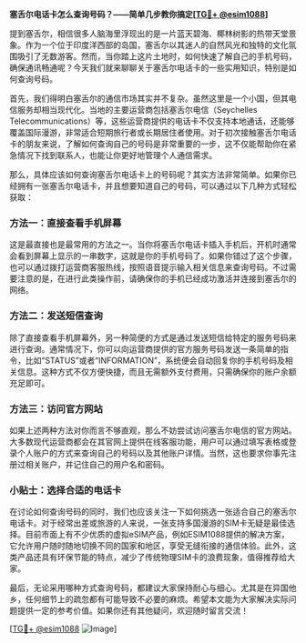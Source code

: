 **塞舌尔电话卡怎么查询号码？——简单几步教你搞定[[TG💪+ @esim1088](https://t.me/s/esim1088)]**

提到塞舌尔，相信很多人脑海里浮现出的是一片蓝天碧海、椰林树影的热带天堂景象。作为一个位于印度洋西部的岛国，塞舌尔以其迷人的自然风光和独特的文化氛围吸引了无数游客。然而，当你踏上这片土地时，如何快速了解自己的手机号码，确保通讯畅通呢？今天我们就来聊聊关于塞舌尔电话卡的一些实用知识，特别是如何查询号码。

首先，我们得明白塞舌尔的通信市场其实并不复杂。虽然这里是一个小国，但其电信服务却相当现代化。当地的主要运营商包括塞舌尔电信（Seychelles Telecommunications）等，这些运营商提供的电话卡不仅支持本地通话，还能够覆盖国际漫游，非常适合短期旅行者或长期居住者使用。对于初次接触塞舌尔电话卡的朋友来说，了解如何查询自己的号码是非常重要的一步，这不仅能帮助你在紧急情况下找到联系人，也能让你更好地管理个人通信需求。

那么，具体应该如何查询塞舌尔电话卡上的号码呢？其实方法非常简单。如果你已经拥有一张塞舌尔电话卡，并且想要知道自己的号码，可以通过以下几种方式轻松获取：

### 方法一：直接查看手机屏幕

这是最直接也是最常用的方法之一。当你将塞舌尔电话卡插入手机后，开机时通常会看到屏幕上显示的一串数字，这就是你的手机号码了。如果你错过了这个步骤，也可以通过拨打运营商客服热线，按照语音提示输入相关信息来查询号码。不过需要注意的是，在进行此类操作前，请确保你的手机已经成功激活并连接到塞舌尔的网络。

### 方法二：发送短信查询

除了直接查看手机屏幕外，另一种简便的方式是通过发送短信给特定的服务号码来进行查询。通常情况下，你可以向运营商提供的官方服务号码发送一条简单的指令，比如“STATUS”或者“INFORMATION”，系统便会自动回复你的手机号码及相关信息。这种方式不仅方便快捷，而且无需额外支付费用，只需确保你的账户余额充足即可。

### 方法三：访问官方网站

如果上述两种方法对你而言不够直观，那么不妨尝试访问塞舌尔电信的官方网站。大多数现代运营商都会在其官网上提供在线客服功能，用户可以通过填写表格或登录个人账户的方式来查询自己的号码以及其他账户详情。当然，这也要求你事先注册过相关账户，并记住自己的用户名和密码。

### 小贴士：选择合适的电话卡

在讨论如何查询号码的同时，我们也应该关注一下如何挑选一张适合自己的塞舌尔电话卡。对于经常出差或旅游的人来说，一张支持多国漫游的SIM卡无疑是最佳选择。目前市面上有不少优质的虚拟eSIM产品，例如ESIM1088提供的解决方案，它允许用户随时随地切换不同的国家和地区，享受无缝衔接的通信体验。此外，这类产品还具有环保节能的特点，减少了传统物理SIM卡的浪费现象，值得推荐给大家。

最后，无论采用哪种方式查询号码，都建议大家保持耐心与细心。尤其是在异国他乡，任何细节上的疏忽都有可能导致不必要的麻烦。希望本文能为大家解决实际问题提供一定的参考价值。如果你还有其他疑问，欢迎随时留言交流！

[[TG💪+ @esim1088](https://t.me/s/esim1088) ![Image](https://i.postimg.cc/4NQfJmqS/Snipaste-2025-05-13-00-14-12.png)]